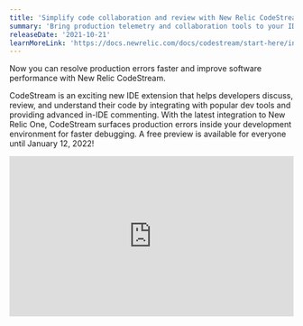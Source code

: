 ```yaml
---
title: 'Simplify code collaboration and review with New Relic CodeStream'
summary: 'Bring production telemetry and collaboration tools to your IDE' 
releaseDate: '2021-10-21'
learnMoreLink: 'https://docs.newrelic.com/docs/codestream/start-here/install-codestream/'
---
```

Now you can resolve production errors faster and improve software performance with New Relic CodeStream. 

CodeStream is an exciting new IDE extension that helps developers discuss, review, and understand their code by integrating with popular dev tools and providing advanced in-IDE commenting. With the latest integration to New Relic One, CodeStream surfaces production errors inside your development environment for faster debugging. A free preview is available for everyone until January 12, 2022!

<div class="wistia_responsive_padding" style="padding:56.25% 0 0 0;position:relative;"><div class="wistia_responsive_wrapper" style="height:100%;left:0;position:absolute;top:0;width:100%;"><iframe src="https://fast.wistia.net/embed/iframe/633b04z5h1?videoFoam=true" title="errors_open_in_ide v2 Video" allow="autoplay; fullscreen" allowtransparency="true" frameborder="0" scrolling="no" class="wistia_embed" name="wistia_embed" allowfullscreen msallowfullscreen width="100%" height="100%"></iframe></div></div>
<script src="https://fast.wistia.net/assets/external/E-v1.js" async></script>